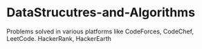 # DataStrucutres-and-Algorithms
Problems solved in various platforms like CodeForces, CodeChef, LeetCode. HackerRank, HackerEarth
